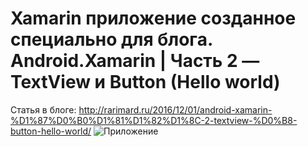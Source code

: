 # Xamarin приложение созданное специально для блога. Android.Xamarin | Часть 2 — TextView и Button (Hello world)
Статья в блоге: http://rarimard.ru/2016/12/01/android-xamarin-%D1%87%D0%B0%D1%81%D1%82%D1%8C-2-textview-%D0%B8-button-hello-world/
![Приложение](https://pp.vk.me/c626631/v626631181/42476/fRtFnEwzOHk.jpg)
